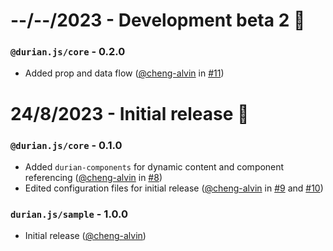 # --/--/2023 - Development beta 2 🙌
### `@durian.js/core` - 0.2.0
- Added prop and data flow ([@cheng-alvin](https://github.com/cheng-alvin) in [#11](https://github.com/cheng-alvin/durian.js/pull/11))

# 24/8/2023 - Initial release 🥳
### `@durian.js/core` - 0.1.0
- Added `durian-components` for dynamic content and component referencing ([@cheng-alvin](https://github.com/cheng-alvin) in [#8](https://github.com/cheng-alvin/durian.js/pull/8))
- Edited configuration files for initial release ([@cheng-alvin](https://github.com/cheng-alvin) in [#9](https://github.com/cheng-alvin/durian.js/pull/9) and [#10](https://github.com/cheng-alvin/pull/10))

### `durian.js/sample` - 1.0.0
- Initial release ([@cheng-alvin](https://github.com/cheng-alvin))
